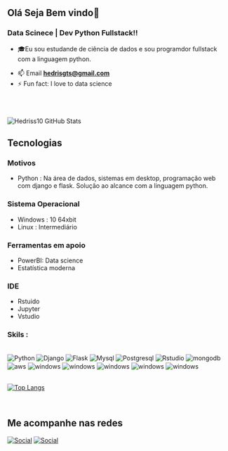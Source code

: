 ## Olá Seja Bem vindo🧪


### Data Scinece | Dev Python Fullstack!!
- 🎓Eu sou estudande de ciência de dados e sou programdor fullstack com a linguagem python. 
<!-- 🌱 I’m currently learning **Data Structures and Algorithms.**
- 🌱 I’m currently learning everything 🤣-->
<!--- 👯 I’m looking to collaborate with other content creators
- 🥅 2021 Goals: Contribute more to **Open Source projects**
- 💻 I’m currently learning Front end development at Spotknack mission 2021.-->
- 📫 Email  **hedrisgts@gmail.com**
- ⚡ Fun fact: I love to data science 


<br><br/>

![Hedriss10 GitHub Stats](https://github-readme-stats.vercel.app/api?username=Nyckzin10&show_icons=true&theme=dracula)

## Tecnologias 

### Motivos
- Python :
Na área de dados, sistemas em desktop, programação web com django e flask. Solução ao alcance com a linguagem python.

### Sistema Operacional 
 - Windows : 10 64xbit
 - Linux : Intermediário

### Ferramentas em apoio
- PowerBI: Data science
- Estatística moderna  


### IDE 
- Rstuido
- Jupyter
- Vstudio


### Skils :
<div style="display: inline_block"><br/>
<img  align="center" alt="Python" src="https://img.shields.io/badge/Python-3776AB?style=for-the-badge&logo=python&logoColor=yellow"/> 
<img align="center" alt="Django" src="https://img.shields.io/badge/Django-092E20?style=for-the-badge&logo=django&logoColor=white"/>
<img  align="center" alt="Flask" src="https://img.shields.io/badge/Flask-000000?style=for-the-badge&logo=flask&logoColor=white/"> 
<img  align="center" alt="Mysql" src="https://img.shields.io/badge/MySQL-00000F?style=for-the-badge&logo=mysql&logoColor=white"> 
<img  align="center" alt="Postgresql" src="https://img.shields.io/badge/PostgreSQL-316192?style=for-the-badge&logo=postgresql&logoColor=white"> 
<img  align="center" alt="Rstudio" src="https://img.shields.io/badge/R-276DC3?style=for-the-badge&logo=r&logoColor=white"> 
<img  align="center" alt="mongodb" src="https://img.shields.io/badge/MongoDB-4EA94B?style=for-the-badge&logo=mongodb&logoColor=white"> 
<img  align="center" alt="aws" src="https://img.shields.io/badge/Amazon_AWS-232F3E?style=for-the-badge&logo=amazon-aws&logoColor=white"> 
<img  align="center" alt="windows" src="https://img.shields.io/badge/Windows-0078D6?style=for-the-badge&logo=windows&logoColor=white">
<img  align="center" alt="windows" src="https://img.shields.io/badge/Bootstrap-563D7C?style=for-the-badge&logo=bootstrap&logoColor=white">
<img  align="center" alt="windows" src="https://img.shields.io/badge/Oracle-F80000?style=for-the-badge&logo=Oracle&logoColor=white">
<img  align="center" alt="windows" src="https://img.shields.io/badge/Visual_Studio-5C2D91?style=for-the-badge&logo=visual%20studio&logoColor=white">
<img  align="center" alt="windows" src="https://img.shields.io/badge/RStudio-75AADB?style=for-the-badge&logo=RStudio&logoColor=white">
</div>

<br>

[![Top Langs](https://github-readme-stats.vercel.app/api/top-langs/?username=Nyckzin10&langs_count=8)](https://github.com/anuraghazra/github-readme-stats)
<br>


<br>

## Me acompanhe nas redes
[![Social](https://img.shields.io/badge/LinkedIn-0077B5?style=for-the-badge&logo=linkedin&logoColor=white)](https://www.linkedin.com/in/hedriss10/)
[![Social](https://img.shields.io/badge/Instagram-E4405F?style=for-the-badge&logo=instagram&logoColor=white)](https://www.instagram.com/hedriss10/)
